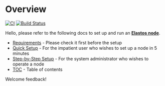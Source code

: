 # Overview

[![CI](https://github.com/elastos/Elastos.Node/actions/workflows/ci.yml/badge.svg?branch=master)](https://github.com/elastos/Elastos.Node/actions/workflows/ci.yml)
[![Build Status](https://app.travis-ci.com/elastos/Elastos.Node.svg?branch=master)](https://app.travis-ci.com/elastos/Elastos.Node)

Hello, please refer to the following docs to set up and run an [**Elastos node**](overview/elastos-node.md).

* [Requirements](overview/requirements.md) - Please check it first before the setup
* [Quick Setup](quick-setup.md) - For the impatient user who wishes to set up a node in 5 minutes
* [Step-by-Step Setup](step-by-step-setup.md) - For the system administrator who wishes to operate a node
* [TOC](SUMMARY.md) - Table of contents

Welcome feedback!
